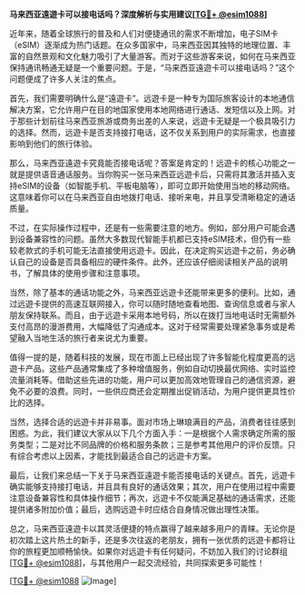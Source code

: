 **马来西亚遠遊卡可以接电话吗？深度解析与实用建议[[TG💪+ @esim1088](https://t.me/s/esim1088)]**

近年来，随着全球旅行的普及和人们对便捷通讯的需求不断增加，电子SIM卡（eSIM）逐渐成为热门话题。在众多国家中，马来西亚因其独特的地理位置、丰富的自然景观和文化魅力吸引了大量游客。而对于这些游客来说，如何在马来西亚保持通讯畅通无疑是一个重要问题。于是，“马来西亚遠遊卡可以接电话吗？”这个问题便成了许多人关注的焦点。

首先，我们需要明确什么是“遠遊卡”。远遊卡是一种专为国际旅客设计的本地通信解决方案，它允许用户在目的地国家使用本地网络进行通话、发短信以及上网。对于那些计划前往马来西亚旅游或商务出差的人来说，远遊卡无疑是一个极具吸引力的选择。然而，远遊卡是否支持接打电话，这不仅关系到用户的实际需求，也直接影响到他们的旅行体验。

那么，马来西亚遠遊卡究竟能否接电话呢？答案是肯定的！远遊卡的核心功能之一就是提供语音通话服务。当你购买一张马来西亚远遊卡后，只需将其激活并插入支持eSIM的设备（如智能手机、平板电脑等），即可立即开始使用当地的移动网络。这意味着你可以在马来西亚自由地拨打电话、接听来电，并且享受清晰稳定的通话质量。

不过，在实际操作过程中，还是有一些需要注意的地方。例如，部分用户可能会遇到设备兼容性的问题。虽然大多数现代智能手机都已支持eSIM技术，但仍有一些较老款式的手机可能无法直接使用远遊卡。因此，在决定购买远遊卡之前，务必确认自己的设备是否具备相应的硬件条件。此外，还应该仔细阅读相关产品的说明书，了解具体的使用步骤和注意事项。

当然，除了基本的通话功能之外，马来西亚远遊卡还能带来更多的便利。比如，通过远遊卡提供的高速互联网接入，你可以随时随地查看地图、查询信息或者与家人朋友保持联系。而且，由于远遊卡采用本地号码，所以在拨打当地电话时无需额外支付高昂的漫游费用，大幅降低了沟通成本。这对于经常需要处理紧急事务或是希望融入当地生活的旅行者来说尤为重要。

值得一提的是，随着科技的发展，现在市面上已经出现了许多智能化程度更高的远遊卡产品。这些产品通常集成了多种增值服务，例如自动切换最优网络、实时监控流量消耗等。借助这些先进的功能，用户可以更加高效地管理自己的通信资源，避免不必要的浪费。同时，一些供应商还会定期推出促销活动，为用户提供更具性价比的选择。

当然，选择合适的远遊卡并非易事。面对市场上琳琅满目的产品，消费者往往感到困惑。为此，我们建议大家从以下几个方面入手：一是根据个人需求确定所需的服务类型；二是对比不同品牌的价格和服务条款；三是参考其他用户的评价反馈。只有综合考虑以上因素，才能找到最适合自己的远遊卡方案。

最后，让我们来总结一下关于马来西亚遠遊卡能否接电话的关键点。首先，远遊卡确实能够支持接打电话，并且具有良好的通话效果；其次，用户在使用过程中需要注意设备兼容性和具体操作细节；再次，远遊卡不仅能满足基础的通话需求，还能提供诸多附加价值；最后，选购远遊卡时应结合自身情况做出理性决策。

总之，马来西亚遠遊卡以其灵活便捷的特点赢得了越来越多用户的青睐。无论你是初次踏上这片热土的新手，还是多次往返的老朋友，拥有一张优质的远遊卡都将让你的旅程更加顺畅愉快。如果你对远遊卡有任何疑问，不妨加入我们的讨论群组[[TG💪+ @esim1088](https://t.me/s/esim1088)]，与其他用户一起交流经验，共同探索更多可能性！

[[TG💪+ @esim1088](https://t.me/s/esim1088) ![Image](https://i.postimg.cc/4NQfJmqS/Snipaste-2025-05-13-00-14-12.png)]